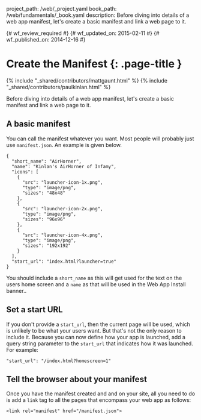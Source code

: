 project_path: /web/_project.yaml
book_path: /web/fundamentals/_book.yaml
description: Before diving into details of a web app manifest, let's create a basic manifest and link a web page to it.

{# wf_review_required #}
{# wf_updated_on: 2015-02-11 #}
{# wf_published_on: 2014-12-16 #}

# Create the Manifest {: .page-title }

{% include "_shared/contributors/mattgaunt.html" %}
{% include "_shared/contributors/paulkinlan.html" %}

Before diving into details of a web app manifest, let's create a basic manifest and link a web page to it.


## A basic manifest

You can call the manifest whatever you want. Most people will probably just
use `manifest.json`. An example is given below.


    {
      "short_name": "AirHorner",
      "name": "Kinlan's AirHorner of Infamy",
      "icons": [
        {
          "src": "launcher-icon-1x.png",
          "type": "image/png",
          "sizes": "48x48"
        },
        {
          "src": "launcher-icon-2x.png",
          "type": "image/png",
          "sizes": "96x96"
        },
        {
          "src": "launcher-icon-4x.png",
          "type": "image/png",
          "sizes": "192x192"
        }
      ],
      "start_url": "index.html?launcher=true"
    }
    

You should include a `short_name` as this will get used for the text on the users home screen
and a `name` as that will be used in the Web App Install banner..

## Set a start URL

If you don't provide a `start_url`, then the current page will be used, which is
unlikely to be what your users want. But that's not the only reason to include it. Because you can now define how your app is launched, add a query string parameter to the `start_url` that indicates how it was launched. For example:


    "start_url": "/index.html?homescreen=1"
    

## Tell the browser about your manifest

Once you have the manifest created and and on your site, all you need to do is add
a `link` tag to all the pages that encompass your web app as follows:


    <link rel="manifest" href="/manifest.json">
    
